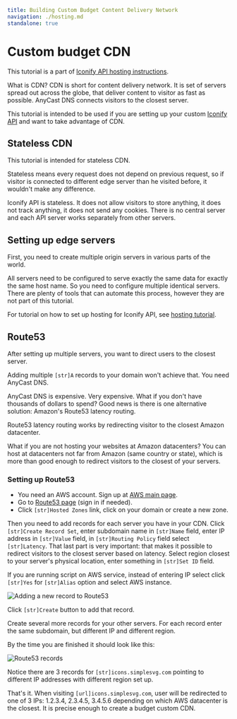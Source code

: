 ```yaml
title: Building Custom Budget Content Delivery Network
navigation: ./hosting.md
standalone: true
```

# Custom budget CDN

This tutorial is a part of [Iconify API hosting instructions](./hosting.md).

What is CDN? CDN is short for content delivery network. It is set of servers spread out across the globe, that deliver content to visitor as fast as possible. AnyCast DNS connects visitors to the closest server.

This tutorial is intended to be used if you are setting up your custom [Iconify API](./index.md) and want to take advantage of CDN.

## Stateless CDN

This tutorial is intended for stateless CDN.

Stateless means every request does not depend on previous request, so if visitor is connected to different edge server than he visited before, it wouldn't make any difference.

Iconify API is stateless. It does not allow visitors to store anything, it does not track anything, it does not send any cookies. There is no central server and each API server works separately from other servers.

## Setting up edge servers

First, you need to create multiple origin servers in various parts of the world.

All servers need to be configured to serve exactly the same data for exactly the same host name. So you need to configure multiple identical servers. There are plenty of tools that can automate this process, however they are not part of this tutorial.

For tutorial on how to set up hosting for Iconify API, see [hosting tutorial](./hosting.md).

## Route53

After setting up multiple servers, you want to direct users to the closest server.

Adding multiple `[str]A` records to your domain won't achieve that. You need AnyCast DNS.

AnyCast DNS is expensive. Very expensive. What if you don't have thousands of dollars to spend? Good news is there is one alternative solution: Amazon's Route53 latency routing.

Route53 latency routing works by redirecting visitor to the closest Amazon datacenter.

What if you are not hosting your websites at Amazon datacenters? You can host at datacenters not far from Amazon (same country or state), which is more than good enough to redirect visitors to the closest of your servers.

### Setting up Route53

- You need an AWS account. Sign up at [AWS main page](https://aws.amazon.com).
- Go to [Route53 page](https://console.aws.amazon.com/route53/home?region=eu-central-1) (sign in if needed).
- Click `[str]Hosted Zones` link, click on your domain or create a new zone.

Then you need to add records for each server you have in your CDN. Click `[str]Create Record Set`, enter subdomain name in `[str]Name` field, enter IP address in `[str]Value` field, in `[str]Routing Policy` field select `[str]Latency`. That last part is very important: that makes it possible to redirect visitors to the closest server based on latency. Select region closest to your server's physical location, enter something in `[str]Set ID` field.

If you are running script on AWS service, instead of entering IP select click `[str]Yes` for `[str]Alias` option and select AWS instance.

![Adding a new record to Route53](/assets/images/hosting/route53-new-record.png)

Click `[str]Create` button to add that record.

Create several more records for your other servers. For each record enter the same subdomain, but different IP and different region.

By the time you are finished it should look like this:

![Route53 records](/assets/images/hosting/route53-records.png)

Notice there are 3 records for `[str]icons.simplesvg.com` pointing to different IP addresses with different region set up.

That's it. When visiting `[url]icons.simplesvg.com`, user will be redirected to one of 3 IPs: 1.2.3.4, 2.3.4.5, 3.4.5.6 depending on which AWS datacenter is the closest. It is precise enough to create a budget custom CDN.
